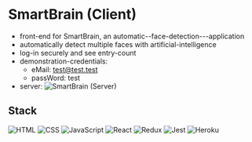 # SmartBrain (Client)

* front-end for SmartBrain, an automatic--face-detection---application
* automatically detect multiple faces with artificial-intelligence
* log-in securely and see entry-count
* demonstration-credentials:
	* eMail: test@test.test
	* passWord: test
* server: ![SmartBrain (Server)](https://github.com/axon4/smartBrain-server)

## Stack

![HTML](https://img.shields.io/badge/-HTML-E34F26?style=flat-square&logo=html5&logoColor=white)
![CSS](https://img.shields.io/badge/-CSS-1572B6?style=flat-square&logo=css3)
![JavaScript](https://img.shields.io/badge/-JavaScript-F7DF1E?style=flat-square&logo=javascript&logoColor=black)
![React](https://img.shields.io/badge/-React-61DAFB?style=flat-square&logo=react&logoColor=black)
![Redux](https://img.shields.io/badge/-Redux-764ABC?style=flat-square&logo=redux)
![Jest](https://img.shields.io/badge/-Jest-C21325?style=flat-square&logo=jest&logoColor=white)
![Heroku](https://img.shields.io/badge/-Heroku-430098?style=flat-square&logo=heroku)